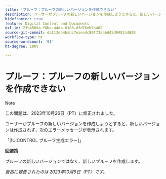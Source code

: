 ```yaml
---
title: 'プルーフ：プルーフの新しいバージョンを作成できない'
description: ユーザーがプルーフの新しいバージョンを作成しようとすると、新しいバージョンは作成されず、エラーメッセージが表示されます。
hidefromtoc: true
feature: Digital Content and Documents
exl-id: 23b450da-f0ba-44da-8188-dfd76eb7a402
source-git-commit: da113ea4babc7eaeadc80f73aabd45d9482ad620
workflow-type: ht
source-wordcount: '91'
ht-degree: 100%

---
```


# プルーフ：プルーフの新しいバージョンを作成できない

>[!NOTE]
>
>この問題は、2023年10月26日（PT）に修正されました。

ユーザーがプルーフの新しいバージョンを作成しようとすると、新しいバージョンは作成されず、次のエラーメッセージが表示されます。

「[!UICONTROL プルーフ生成エラー]」

**回避策**

プルーフの新しいバージョンではなく、新しいプルーフを作成します。

_最初に報告されたのは 2023年10月6日（PT）です。_
